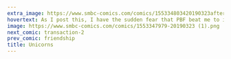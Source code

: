```yaml
---
extra_image: https://www.smbc-comics.com/comics/155334803420190323after (1).png
hovertext: As I post this, I have the sudden fear that PBF beat me to it. If he hasn't shame on him.
image: https://www.smbc-comics.com/comics/1553347979-20190323 (1).png
next_comic: transaction-2
prev_comic: friendship
title: Unicorns
---
```


